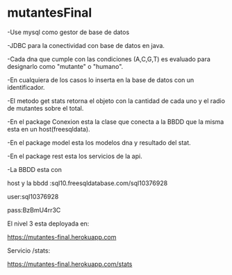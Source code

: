 # mutantesFinal
-Use mysql como gestor de base de datos

-JDBC para la conectividad con base de datos en java.

-Cada dna que cumple con las condiciones (A,C,G,T) es evaluado para designarlo como "mutante" o "humano".

-En cualquiera de los casos lo inserta en la base de datos con un identificador.

-El metodo get stats retorna el objeto con la cantidad de cada uno y el radio de mutantes sobre el total.

-En el package Conexion esta la clase que conecta a la BBDD que la misma esta en un host(freesqldata).

-En el package model esta los modelos dna y resultado del stat.

-En el package rest esta los servicios de la api.

-La BBDD esta con

host y la bbdd :sql10.freesqldatabase.com/sql10376928

user:sql10376928

pass:BzBmU4rr3C

El nivel 3 esta deployada en:

https://mutantes-final.herokuapp.com

Servicio /stats:

https://mutantes-final.herokuapp.com/stats
